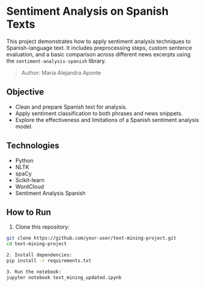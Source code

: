 # Sentiment Analysis on Spanish Texts

This project demonstrates how to apply sentiment analysis techniques to Spanish-language text. It includes preprocessing steps, custom sentence evaluation, and a basic comparison across different news excerpts using the `sentiment-analysis-spanish` library.

> Author: Maria Alejandra Aponte

## Objective

- Clean and prepare Spanish text for analysis.
- Apply sentiment classification to both phrases and news snippets.
- Explore the effectiveness and limitations of a Spanish sentiment analysis model.

## Technologies

- Python
- NLTK
- spaCy
- Scikit-learn
- WordCloud
- Sentiment Analysis Spanish

## How to Run

1. Clone this repository:
```bash
git clone https://github.com/your-user/text-mining-project.git
cd text-mining-project

2. Install dependencies:
pip install -r requirements.txt

3. Run the notebook:
jupyter notebook text_mining_updated.ipynb

